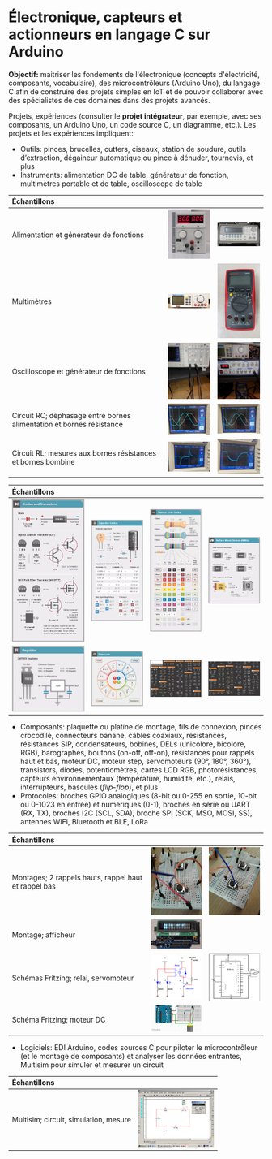 # Électronique, capteurs et actionneurs en langage C sur Arduino

**Objectif:** maitriser les fondements de l'électronique (concepts d'électricité, composants, vocabulaire), des microcontrôleurs (Arduino Uno), du langage C afin de construire des projets simples en IoT et de pouvoir collaborer avec des spécialistes de ces domaines dans des projets avancés.

Projets, expériences (consulter le **projet intégrateur**, par exemple, avec ses composants, un Arduino Uno, un code source C, un diagramme, etc.). Les projets et les expériences impliquent:

- Outils: pinces, brucelles, cutters, ciseaux, station de soudure, outils d’extraction, dégaineur automatique ou pince à dénuder, tournevis, et plus
- Instruments: alimentation DC de table, générateur de fonction, multimètres portable et de table, oscilloscope de table

| Échantillons  |   |   |
|:---|:---|:---|
| Alimentation et générateur de fonctions  | <img src="img/alimentation_table.jpg" alt="" width="150">  | <img src="img/generateur_fonctions.jpg" alt="" width="150">  |
| Multimètres | <img src="img/multimetre_table.jpg" alt="" width="150">  | <img src="img/multimetre.jpg" alt="" width="100">  |
| Oscilloscope et générateur de fonctions  | <img src="img/instruments_1.jpg" alt="" width="150">  | <img src="img/instruments_2.jpg" alt="" width="150">  |
| Circuit RC; déphasage entre bornes alimentation et bornes résistance | <img src="img/oscilloscope_amp_per_freq1.jpg" alt="" width="150">  | <img src="img/oscilloscope_amp_per_freq2.jpg" alt="" width="150">  |
| Circuit RL; mesures aux bornes résistances et bornes bombine | <img src="img/oscilloscope_amp_per_freq3.jpg" alt="" width="150">  | <img src="img/oscilloscope_amp_per_freq4.jpg" alt="" width="150">  |

| Échantillons  |   |   |   |
|:---|:---|:---|:---|
| <img src="img/ampere_transistors.jpg" alt="" width="200">  | <img src="img/farad_capacitors.jpg" alt="" width="200">  | <img src="img/ohm_resistors.jpg" alt="" width="200">  | <img src="img/ohm_resistors2.jpg" alt="" width="200">  |
| <img src="img/volt_regulators.jpg" alt="" width="200">  | <img src="img/laws.jpg" alt="" width="200">  | <img src="img/schema_a.jpg" alt="" width="200">  | <img src="img/schema_b.jpg" alt="" width="200">  |

- Composants: plaquette ou platine de montage, fils de connexion, pinces crocodile, connecteurs banane,  câbles coaxiaux, résistances, résistances SIP, condensateurs, bobines, DELs (unicolore, bicolore, RGB), barographes, boutons (on-off, off-on), résistances pour rappels haut et bas, moteur DC, moteur step, servomoteurs (90°, 180°, 360°), transistors, diodes, potentiomètres, cartes LCD RGB, photorésistances, capteurs environnementaux (température, humidité, etc.), relais, interrupteurs, bascules (*flip-flop*), et plus
- Protocoles: broches GPIO analogiques (8-bit ou 0-255 en sortie, 10-bit ou 0-1023 en entrée) et numériques (0-1), broches en série ou UART (RX, TX), broches I2C (SCL, SDA), broche SPI (SCK, MSO, MOSI, SS), antennes WiFi, Bluetooth et BLE, LoRa

| Échantillons  |   |   |
|:---|:---|:---|
| Montages; 2 rappels hauts, rappel haut et rappel bas  | <img src="img/rappel_haut.jpg" alt="" width="150">  | <img src="img/rappel_bas_et_haut.jpg" alt="" width="150">  |
| Montage; afficheur  | <img src="img/afficheur.jpg" alt="" width="150">  |   |
| Schémas Fritzing; relai, servomoteur  | <img src="img/relai.jpg" alt="" width="150">  | <img src="img/servo.jpg" alt="" width="150">  |
| Schéma Fritzing; moteur DC  | <img src="img/moteur_dc.jpg" alt="" width="150">  |   |

- Logiciels: EDI Arduino, codes sources C pour piloter le microcontrôleur (et le montage de composants) et analyser les données entrantes, Multisim pour simuler et mesurer un circuit

| Échantillons  |   |
|:---|:---|
| Multisim; circuit, simulation, mesure  | <img src="img/multisim.jpg" alt="" width="150">  |
